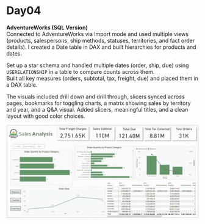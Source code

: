 # Day04

**AdventureWorks (SQL Version)**  
Connected to AdventureWorks via Import mode and used multiple views (products, salespersons, ship methods, statuses, territories, and fact order details). I created a Date table in DAX and built hierarchies for products and dates.

Set up a star schema and handled multiple dates (order, ship, due) using `USERELATIONSHIP` in a table to compare counts across them.  
Built all key measures (orders, subtotal, tax, freight, due) and placed them in a DAX table.

The visuals included drill down and drill through, slicers synced across pages, bookmarks for toggling charts, a matrix showing sales by territory and year, and a Q&A visual. Added slicers, meaningful titles, and a clean layout with good color choices.


![Lab4](../img/lab4.gif)